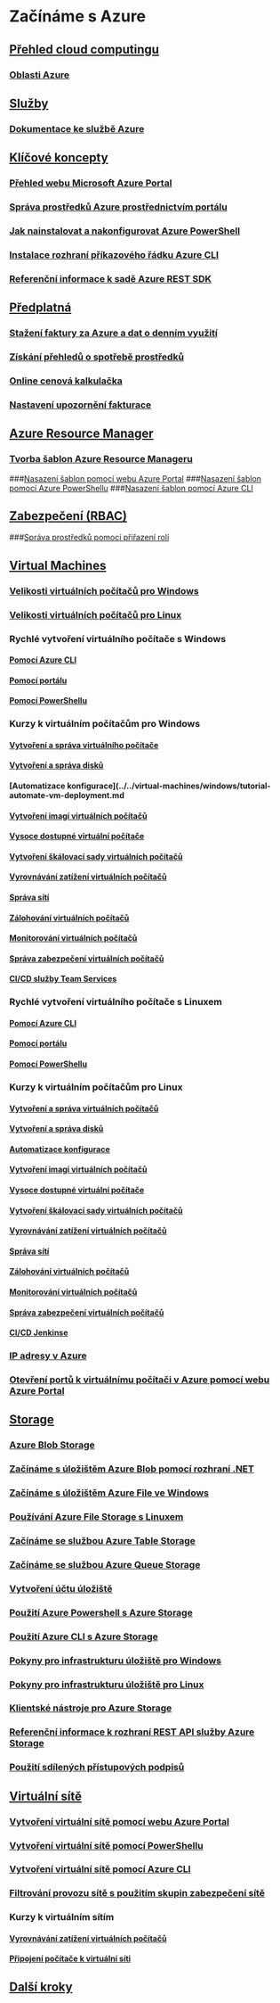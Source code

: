 # Začínáme s Azure
## [Přehled cloud computingu](azure-operations-guide.md#cloud-computing-overview)
### [Oblasti Azure](https://azure.microsoft.com/regions/)
## [Služby](azure-operations-guide.md#azure-services)
### [Dokumentace ke službě Azure](https://docs.microsoft.com/azure)
## [Klíčové koncepty](azure-operations-guide.md#azure-key-concepts)
### [Přehled webu Microsoft Azure Portal](https://azure.microsoft.com/documentation/articles/azure-portal-overview/) 
### [Správa prostředků Azure prostřednictvím portálu](https://docs.microsoft.com/azure/azure-portal/resource-group-portal)
### [Jak nainstalovat a nakonfigurovat Azure PowerShell](/powershell/azure/install-azurerm-ps)
### [Instalace rozhraní příkazového řádku Azure CLI](/cli/azure/install-azure-cli.md?toc=%2fazure%2fguides%2foperations%2ftoc.json)
### [Referenční informace k sadě Azure REST SDK](https://docs.microsoft.com/rest/api/index)

## [Předplatná](azure-operations-guide.md#azure-subscriptions)
### [Stažení faktury za Azure a dat o denním využití](../../billing/billing-download-azure-invoice-daily-usage-date.md?toc=%2fazure%2fguides%2foperations%2ftoc.json)
### [Získání přehledů o spotřebě prostředků](../../billing/billing-usage-rate-card-overview.md?toc=%2fazure%2fguides%2foperations%2ftoc.json)
### [Online cenová kalkulačka](http://azure.microsoft.com/pricing/calculator)
### [Nastavení upozornění fakturace](../../billing/billing-set-up-alerts.md?toc=%2fazure%2fguides%2foperations%2ftoc.json)

## [Azure Resource Manager](azure-operations-guide.md#azure-resource-manager)

### [Tvorba šablon Azure Resource Manageru](../../resource-group-authoring-templates.md?toc=%2fazure%2fguides%2foperations%2ftoc.json)
###[Nasazení šablon pomocí webu Azure Portal](../../azure-resource-manager/resource-group-template-deploy-portal.md?toc=%2fazure%2fguides%2foperations%2ftoc.json)
###[Nasazení šablon pomocí Azure PowerShellu](../../azure-resource-manager/resource-group-template-deploy.md?toc=%2fazure%2fguides%2foperations%2ftoc.json)
###[Nasazení šablon pomocí Azure CLI](../../azure-resource-manager/resource-group-template-deploy-cli.md?toc=%2fazure%2fguides%2foperations%2ftoc.json)

## [Zabezpečení (RBAC)](azure-operations-guide.md#security-of-azure-resource)
###[Správa prostředků pomocí přiřazení rolí](../../active-directory/role-based-access-control-configure.md?toc=%2fazure%2fguides%2foperations%2ftoc.json)

## [Virtual Machines](azure-operations-guide.md#azure-virtual-machines)
### [Velikosti virtuálních počítačů pro Windows](../../virtual-machines/windows/sizes.md?toc=%2fazure%2fguides%2foperations%2ftoc.json) 
### [Velikosti virtuálních počítačů pro Linux](../../virtual-machines/linux/sizes.md?toc=%2fazure%2fguides%2foperations%2ftoc.json)


### Rychlé vytvoření virtuálního počítače s Windows
#### [Pomocí Azure CLI](../../virtual-machines/windows/quick-create-cli.md?toc=%2fazure%2fguides%2foperations%2ftoc.json)
#### [Pomocí portálu](../../virtual-machines/windows/quick-create-portal.md?toc=%2fazure%2fguides%2foperations%2ftoc.json)
#### [Pomocí PowerShellu](../../virtual-machines/windows/quick-create-powershell.md?toc=%2fazure%2fguides%2foperations%2ftoc.json)
### Kurzy k virtuálním počítačům pro Windows
#### [Vytvoření a správa virtuálního počítače](../../virtual-machines/windows/tutorial-manage-vm.md?toc=%2fazure%2fguides%2foperations%2ftoc.json)
#### [Vytvoření a správa disků](../../virtual-machines/windows/tutorial-manage-data-disk.md?toc=%2fazure%2fguides%2foperations%2ftoc.json)
#### [Automatizace konfigurace](../../virtual-machines/windows/tutorial-automate-vm-deployment.md
#### [Vytvoření imagí virtuálních počítačů](../../virtual-machines/windows/tutorial-custom-images.md?toc=%2fazure%2fguides%2foperations%2ftoc.json)
#### [Vysoce dostupné virtuální počítače](../../virtual-machines/windows/tutorial-availability-sets.md?toc=%2fazure%2fguides%2foperations%2ftoc.json)
#### [Vytvoření škálovací sady virtuálních počítačů](../../virtual-machines/windows/tutorial-create-vmss.md?toc=%2fazure%2fguides%2foperations%2ftoc.json)
#### [Vyrovnávání zatížení virtuálních počítačů](../../virtual-machines/windows/tutorial-load-balancer.md?toc=%2fazure%2fguides%2foperations%2ftoc.json)
#### [Správa sítí](../../virtual-machines/windows/tutorial-virtual-network.md?toc=%2fazure%2fguides%2foperations%2ftoc.json)
#### [Zálohování virtuálních počítačů](../../virtual-machines/windows/tutorial-backup-vms.md?toc=%2fazure%2fguides%2foperations%2ftoc.json)
#### [Monitorování virtuálních počítačů](../../virtual-machines/windows/tutorial-monitoring.md?toc=%2fazure%2fguides%2foperations%2ftoc.json)
#### [Správa zabezpečení virtuálních počítačů](../../virtual-machines/windows/tutorial-azure-security.md?toc=%2fazure%2fguides%2foperations%2ftoc.json)
#### [CI/CD služby Team Services](../../virtual-machines/windows/tutorial-vsts-iis-cicd.md?toc=%2fazure%2fguides%2foperations%2ftoc.json)

### Rychlé vytvoření virtuálního počítače s Linuxem
#### [Pomocí Azure CLI](../../virtual-machines/linux/quick-create-cli.md?toc=%2fazure%2fguides%2foperations%2ftoc.json)
#### [Pomocí portálu](../../virtual-machines/linux/quick-create-portal.md?toc=%2fazure%2fguides%2foperations%2ftoc.json)
#### [Pomocí PowerShellu](../../virtual-machines/linux/quick-create-powershell.md?toc=%2fazure%2fguides%2foperations%2ftoc.json)
### Kurzy k virtuálním počítačům pro Linux
#### [Vytvoření a správa virtuálních počítačů](../../virtual-machines/linux/tutorial-manage-vm.md?toc=%2fazure%2fguides%2foperations%2ftoc.json)
#### [Vytvoření a správa disků](../../virtual-machines/linux/tutorial-manage-disks.md?toc=%2fazure%2fguides%2foperations%2ftoc.json)
#### [Automatizace konfigurace](../../virtual-machines/linux/tutorial-automate-vm-deployment.md?toc=%2fazure%2fguides%2foperations%2ftoc.json)
#### [Vytvoření imagí virtuálních počítačů](../../virtual-machines/linux/tutorial-custom-images.md?toc=%2fazure%2fguides%2foperations%2ftoc.json)
#### [Vysoce dostupné virtuální počítače](../../virtual-machines/linux/tutorial-availability-sets.md?toc=%2fazure%2fguides%2foperations%2ftoc.json)
#### [Vytvoření škálovací sady virtuálních počítačů](../../virtual-machines/linux/tutorial-create-vmss.md?toc=%2fazure%2fguides%2foperations%2ftoc.json)
#### [Vyrovnávání zatížení virtuálních počítačů](../../virtual-machines/linux/tutorial-load-balancer.md?toc=%2fazure%2fguides%2foperations%2ftoc.json)
#### [Správa sítí](../../virtual-machines/linux/tutorial-virtual-network.md?toc=%2fazure%2fguides%2foperations%2ftoc.json)
#### [Zálohování virtuálních počítačů](../../virtual-machines/linux/tutorial-backup-vms.md?toc=%2fazure%2fguides%2foperations%2ftoc.json)
#### [Monitorování virtuálních počítačů](../../virtual-machines/linux/tutorial-monitoring.md?toc=%2fazure%2fguides%2foperations%2ftoc.json)
#### [Správa zabezpečení virtuálních počítačů](../../virtual-machines/linux/tutorial-azure-security.md?toc=%2fazure%2fguides%2foperations%2ftoc.json)
#### [CI/CD Jenkinse](../../virtual-machines/linux/tutorial-jenkins-github-docker-cicd.md?toc=%2fazure%2fguides%2foperations%2ftoc.json)

### [IP adresy v Azure](../../virtual-network/virtual-network-ip-addresses-overview-arm.md?toc=%2fazure%2fguides%2foperations%2ftoc.json)
### [Otevření portů k virtuálnímu počítači v Azure pomocí webu Azure Portal](../../virtual-machines/windows/nsg-quickstart-portal.md?toc=%2fazure%2fguides%2foperations%2ftoc.json)

## [Storage](azure-operations-guide.md#azure-storage)

### [Azure Blob Storage](../../storage/storage-blob-storage-tiers.md?toc=%2fazure%2fguides%2foperations%2ftoc.json)
### [Začínáme s úložištěm Azure Blob pomocí rozhraní .NET](../../storage/storage-dotnet-how-to-use-blobs.md?toc=%2fazure%2fguides%2foperations%2ftoc.json)
### [Začínáme s úložištěm Azure File ve Windows](../../storage/storage-dotnet-how-to-use-files.md?toc=%2fazure%2fguides%2foperations%2ftoc.json) 
### [Používání Azure File Storage s Linuxem](../../storage/storage-how-to-use-files-linux.md?toc=%2fazure%2fguides%2foperations%2ftoc.json)
### [Začínáme se službou Azure Table Storage](../../storage/storage-dotnet-how-to-use-tables.md?toc=%2fazure%2fguides%2foperations%2ftoc.json)
### [Začínáme se službou Azure Queue Storage](../../storage/storage-dotnet-how-to-use-queues.md?toc=%2fazure%2fguides%2foperations%2ftoc.json)
### [Vytvoření účtu úložiště](../../storage/storage-create-storage-account.md#create-a-storage-account)
### [Použití Azure Powershell s Azure Storage](../../storage/storage-powershell-guide-full.md?toc=%2fazure%2fguides%2foperations%2ftoc.json)
### [Použití Azure CLI s Azure Storage](../../storage/storage-azure-cli.md?toc=%2fazure%2fguides%2foperations%2ftoc.json)
### [Pokyny pro infrastrukturu úložiště pro Windows](../../virtual-machines/windows/infrastructure-storage-solutions-guidelines.md?toc=%2fazure%2fguides%2foperations%2ftoc.json)
### [Pokyny pro infrastrukturu úložiště pro Linux](../../virtual-machines/linux/infrastructure-storage-solutions-guidelines.md?toc=%2fazure%2fguides%2foperations%2ftoc.json)
### [Klientské nástroje pro Azure Storage](../../storage/storage-explorers.md?toc=%2fazure%2fguides%2foperations%2ftoc.json)
### [Referenční informace k rozhraní REST API služby Azure Storage](/rest/api/storageservices/Azure-Storage-Services-REST-API-Reference)
### [Použití sdílených přístupových podpisů](../../storage/storage-dotnet-shared-access-signature-part-1.md?toc=%2fazure%2fguides%2foperations%2ftoc.json)



## [Virtuální sítě](azure-operations-guide.md#azure-virtual-network)
### [Vytvoření virtuální sítě pomocí webu Azure Portal](../../virtual-network/virtual-networks-create-vnet-arm-pportal.md?toc=%2fazure%2fguides%2foperations%2ftoc.json)
### [Vytvoření virtuální sítě pomocí PowerShellu](../../virtual-network/virtual-networks-create-vnet-arm-ps.md?toc=%2fazure%2fguides%2foperations%2ftoc.json)
### [Vytvoření virtuální sítě pomocí Azure CLI](../../virtual-network/virtual-networks-create-vnet-arm-cli.md?toc=%2fazure%2fguides%2foperations%2ftoc.json)
### [Filtrování provozu sítě s použitím skupin zabezpečení sítě](../../virtual-network/virtual-networks-nsg.md?toc=%2fazure%2fguides%2foperations%2ftoc.json)
### Kurzy k virtuálním sítím
#### [Vyrovnávání zatížení virtuálních počítačů](../../virtual-machines/linux/tutorial-load-balance-nodejs.md?toc=%2fazure%2fguides%2foperations%2ftoc.json)
#### [Připojení počítače k virtuální síti](../../vpn-gateway/vpn-gateway-howto-point-to-site-resource-manager-portal.md?toc=%2fazure%2fguides%2foperations%2ftoc.json)

## [Další kroky](azure-operations-guide.md#next-steps)
